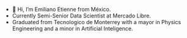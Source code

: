- 👋 Hi, I’m Emiliano Etienne from México.
- Currently Semi-Senior Data Scientist at Mercado Libre.
- Graduated from Tecnologico de Monterrey with a mayor in Physics Engineering and a minor in Artificial Inteligence.
